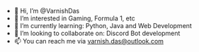- 👋 Hi, I’m @VarnishDas
- 👀 I’m interested in Gaming, Formula 1, etc
- 🌱 I’m currently learning: Python, Java and Web Development
- 💞️ I’m looking to collaborate on: Discord Bot development
- 📫 You can reach me via varnish.das@outlook.com

<!---
VarnishDas/VarnishDas is a ✨ special ✨ repository because its `README.md` (this file) appears on your GitHub profile.
You can click the Preview link to take a look at your changes.
--->
